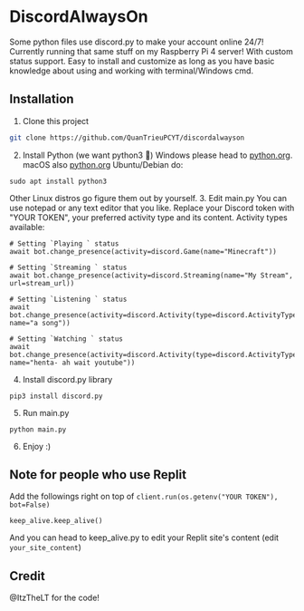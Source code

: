 # DiscordAlwaysOn
Some python files use discord.py to make your account online 24/7!
Currently running that same stuff on my Raspberry Pi 4 server!
With custom status support. Easy to install and customize as long as you have basic knowledge about using and working with terminal/Windows cmd.
## Installation
1. Clone this project
```bash
git clone https://github.com/QuanTrieuPCYT/discordalwayson
```
2. Install Python (we want python3 🐧)
Windows please head to <a href="https://www.python.org/downloads/windows">python.org</a>.
macOS also <a href="https://www.python.org/downloads/mac-osx">python.org</a>
Ubuntu/Debian do:
```
sudo apt install python3
```
Other Linux distros go figure them out by yourself.
3. Edit main.py
You can use notepad or any text editor that you like. Replace your Discord token with "YOUR TOKEN", your preferred activity type and its content.
Activity types available:
```
# Setting `Playing ` status
await bot.change_presence(activity=discord.Game(name="Minecraft"))

# Setting `Streaming ` status
await bot.change_presence(activity=discord.Streaming(name="My Stream", url=stream_url))

# Setting `Listening ` status
await bot.change_presence(activity=discord.Activity(type=discord.ActivityType.listening, name="a song"))

# Setting `Watching ` status
await bot.change_presence(activity=discord.Activity(type=discord.ActivityType.watching, name="henta- ah wait youtube"))
```
4. Install discord.py library
```
pip3 install discord.py
```
5. Run main.py
```
python main.py
```
6. Enjoy :)
## Note for people who use Replit
Add the followings right on top of `client.run(os.getenv("YOUR TOKEN"), bot=False)`
```
keep_alive.keep_alive()
```
And you can head to keep_alive.py to edit your Replit site's content (edit `your_site_content`)

## Credit
@ItzTheLT for the code!
